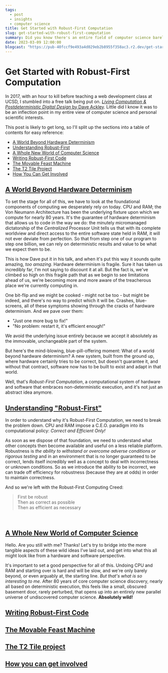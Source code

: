 ```yaml
---
tags:
  - post
  - insights
  - computer science
title: Get Started with Robust-First Computation
slug: get-started-with-robust-first-computation
summary: Did you know there's an entire field of computer science barely yet explored? Join me at the entrance to a deep rabbit hole as we take a look at Robust-First Computation.
date: 2023-03-09 12:00:00
blogcast: "https://pub-40fccf9e493a4d029eb2b8955f358ac3.r2.dev/get-started-with-robust-first-computation.mp3"
---
```


# Get Started with Robust-First Computation

In 2017, with an hour to kill before teaching a web development class at UCSD, I stumbled into a free talk being put on. [*Living Computation & Postdeterministic Digital Design* by Dave Ackley](https://www.youtube.com/watch?v=Dmlm6mtnSZs). Little did I know it was to be an inflection point in my entire view of computer science and personal scientific interests.

This post is likely to get long, so I'll split up the sections into a table of contents for easy reference:

- [A World Beyond Hardware Determinism](#beyond-hardware-determinism)
- [Understanding Robust-First](#understanding-robust-first)
- [A Whole New World of Computer Science](#new-world-of-computer-science)
- [Writing Robust-First Code](#writing-robust-first-code)
- [The Movable Feast Machine](#the-movable-feast-machine)
- [The T2 Tile Project](#the-t2-tile-project)
- [How You Can Get Involved](#get-involved)

<a id="beyond-hardware-determinism" href="#beyond-hardware-determinism">

## A World Beyond Hardware Determinism
</a>

To set the stage for all of this, we have to look at the foundational components of computing we desperately rely on today. CPU and RAM; the Von Neumann Architecture has been the underlying fixture upon which we compute for nearly 80 years. It's the guarantee of hardware determinism that allows us to code in the way we do: the minutely micromanaged dictatorship of the *Centralized* Processor Unit tells us that with its complete worldview and direct access to the entire software state held in RAM, it will not ever deviate from perfection. So that from step one of our program to step one billion, we can rely on deterministic results and value to be what we expect them to be.

This is how Dave put it in his talk, and when it's put this way it sounds quite amazing, *too amazing*. Hardware determinism is fragile. Sure it has taken us incredibly far, I'm not saying to discount it at all. But the fact is, we've climbed so high on this fragile path that as we begin to see limitations ahead of us, we're becoming more and more aware of the treacherous place we're currently computing in.

One bit-flip and we might be cooked - might not be too - but might be indeed, and there's no way to predict which it will be. Crashes, blue-screens, all of these symptoms showing through the cracks of hardware determinism. And we pave over them:

- "Just one more bug to fix!"
- "No problem: restart it, it's efficient enough!"

We avoid the underlying issue entirely because we accept it absolutely as the immovable, unchangeable part of the system.

But here's the mind-blowing, blue-pill-offering moment: What of a world beyond hardware determinism? A new system, built from the ground up, where hardware certainly tries to be correct, but doesn't guarantee it, and without that contract, software now has to be built to exist and adapt in that world.

Well, that's *Robust-First Computation*, a computational system of hardware and software that embraces non-deterministic execution, and it's not just an abstract idea anymore.

<a id="understanding-robust-first" href="#understanding-robust-first">

## Understanding "Robust-First"
</a>

In order to understand why it's Robust-First Computation, we need to break the problem down. CPU and RAM impose a C.E.O. paradigm into its computational policy: *Correct and Efficient Only!*

As soon as we dispose of that foundation, we need to understand what other concepts then become available and useful on a less reliable platform. Robustness is *the ability to withstand or overcome adverse conditions or rigorous testing* and in an environment that is no longer guaranteed to be correct, lends itself incredibly well as a concept to deal with incorrectness or unknown conditions. So as we introduce the ability to be incorrect, we can trade off efficiency for robustness (because they are at odds) in order to maintain correctness.

And so we're left with the Robust-First Computing Creed:

> First be robust<br>
> Then as correct as possible<br>
> Then as efficient as necessary

<br>

<a id="new-world-of-computer-science" href="#new-world-of-computer-science">

## A Whole New World of Computer Science
</a>

Hello. Are you still with me? Thanks! Let's try to bridge into the more tangible aspects of these wild ideas I've laid out, and get into what this all might look like from a hardware and software perspective.

It's important to set a good perspective for all of this. Undoing CPU and RAM and starting over is hard and will be slow, and we're only barely beyond, or even arguably at, the starting line. *But that's what is so interesting to me.* After 80 years of core computer science discovery, nearly all based on deterministic execution, this feels like a small, obscured basement door, rarely perturbed, that opens up into an entirely new parallel universe of undiscovered computer science. **Absolutely wild!**

<a id="writing-robust-first-code" href="#writing-robust-first-code">

## Writing Robust-First Code
</a>

<a id="the-movable-feast-machine" href="#the-movable-feast-machine">

## The Movable Feast Machine
</a>

<a id="the-t2-tile-project" href="#the-t2-tile-project">

## The T2 Tile project
</a>

<a id="get-involved" href="#get-involved">

## How you can get involved
</a>